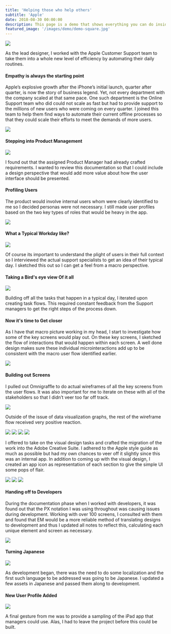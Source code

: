 ```yaml
---
title: 'Helping those who help others'
subtitle: 'Apple'
date: 2018-08-30 00:00:00
description: This page is a demo that shows everything you can do inside portfolio and blog posts.
featured_image: '/images/demo/demo-square.jpg'
---
```


<img src="../images/story-poster-apple.png">

As the lead designer, I worked with the Apple Customer Support team to take them into a whole new level of efficiency by automating their daily routines.

#### Empathy is always the starting point

Apple’s explosive growth after the iPhone’s initial launch, quarter after quarter, is now the story of business legend. Yet, not every department with the company scaled at that same pace. One such department is the Online Support team who did could not scale as fast but had to provide support to the millions of new users who were coming on every quarter. I joined this team to help them find ways to automate their current offline processes so that they could scale their efforts to meet the demands of more users.

<img src="../images/story-apple-2.png">

#### Stepping into Product Management

<img src="../images/story-apple-3.png">

I found out that the assigned Product Manager had already crafted requirements. I wanted to review this documentation so that I could include a design perspective that would add more value about how the user interface should be presented.

#### Profiling Users

The product would involve internal users whom were clearly identified to me so I decided personas were not necessary. I still made user profiles based on the two key types of roles that would be heavy in the app.

<img  src="../images/story-apple-4.png">

#### What a Typical Workday like?

<img src="../images/story-apple-5.png">

Of course its important to understand the plight of users in their full context so I interviewed the actual support specialists to get an idea of their typical day. I sketched this out so I can get a feel from a macro perspective.

#### Taking a Bird's eye view Of it all
<img src="../images/story-apple-6.png">

Building off all the tasks that happen in a typical day, I iterated upon creating task flows. This required constant feedback from the Support managers to get the right steps of the process down.

#### Now it's time to Get closer

As I have that macro picture working in my head, I start to investigate how some of the key screens would play out. On these key screens, I sketched the flow of interactions that would happen within each screen. A well done design makes sure these individual microinteractions add up to be consistent with the macro user flow identified earlier.

<img src="../images/story-apple-7.png">

#### Building out Screens

I pulled out Omnigraffle to do actual wireframes of all the key screens from the user flows. It was also important for me to iterate on these with all of the stakeholders so that I didn’t veer too far off track.

<img src="../images/story-apple-8.png">

Outside of the issue of data visualization graphs, the rest of the wireframe flow received very positive reaction. 

<div class="gallery" data-columns="1">
<img src="../images/story-apple-9.png">
<img src="../images/story-apple-extra-1.png">
<img src="../images/story-apple-extra-2.png">
<img src="../images/story-apple-extra-3.png">
</div>

I offered to take on the visual design tasks and crafted the migration of the work into the Adobe Creative Suite. I adhered to the Apple style guide as much as possible but had my own chances to veer off it slightly since this was an internal app. In addition to coming up with the visual design, I created an app icon as representation of each section to give the simple UI some pops of flair.

<div class="gallery" data-columns="1">
<img src="../images/story-apple-extra-4.png">
<img src="../images/story-apple-extra-5.png">
<img src="../images/story-apple-extra-6.png">
</div>


#### Handing off to Developers

During the documentation phase when I worked with developers, it was found out that the PX notation I was using throughout was causing issues during development. Working with over 100 screens, I consulted with them and found that EM would be a more reliable method of translating designs to development and thus I updated all notes to reflect this, calculating each unique element and screen as necessary.

<img src="../images/story-apple-10a.png">


#### Turning Japanese
<img src="../images/story-apple-11.png">

As development began, there was the need to do some localization and the first such language to be addressed was going to be Japanese. I updated a few assets in Japanese and passed them along to development.

#### New User Profile Added
<img src="../images/story-apple-12.png">

A final gesture from me was to provide a sampling of the iPad app that managers could use. Alas, I had to leave the project before this could be built.